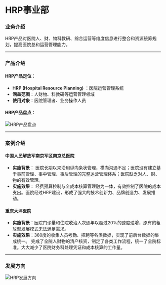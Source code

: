 HRP事业部
===
### 业务介绍
HRP产品对医院人、财、物科教研、综合运营等维度信息进行整合和资源统筹规划，提高医院总和运营管理能力。

***
### 产品介绍
#### HRP产品定位：
* **HRP (Hospital Resource Planning)** ：医院运营管理系统
* **涵盖范围**：人财物、科教研等运营管理领域
* **使用对象**：医院管理者、业务操作人员
#### HRP产品盘点：
![HRP产品盘点](/img/hrp1.png)

***
### 案例介绍
#### 中国人民解放军南京军区南京总医院
* **实施背景**：
医院长期以来沿用纵向条状管理，横向沟通不足；医院没有建立基于事前管理、事中管理、事后管理的完整运营管理体系；医院缺乏对人、财、物的有效管理。
* **实施效果**：
经费预算控制与全成本核算管理融为一体，有效控制了医院的成本支出。医院经过HRP建设，形成了强大的技术创新力、品牌创造力、发展推动。
#### 重庆大坪医院
* **实施背景**：医院门诊量和住院收治人次逐年以超过20%的速度递增，原有的粗放型发展模式无法满足需求。
* **实施效果**：360度的收集人员考勤、招聘等各类数据，实现了前后台数据的集成统一。
完成了全院人财物的清产核资，制定了各类工作流程，统一了全院标准。大大减少了医院财务科处理凭证和成本核算的工作量。

***
### 发展方向
![HRP发展方向](/img/hrp2.png)